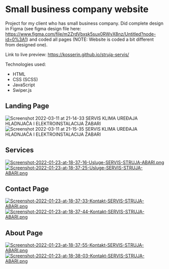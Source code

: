 # Small business company website
Project for my client who has small business company. Did complete design in Figma (see figma design file here: https://www.figma.com/file/m2ZrdVbxsk5sux0RWvX8nz/Untitled?node-id=0%3A1) and coded all pages (NOTE: Website is coded a bit different from designed one).

Link to live preview: https://kosserin.github.io/struja-servis/

Technologies used:
- HTML
- CSS (SCSS)
- JavaScript
- Swiper.js

## Landing Page

![Screenshot 2022-03-11 at 21-14-33 SERVIS KLIMA UREĐAJA HLADNJAČA I ELEKTROINSTALACIJA ŽABARI](https://user-images.githubusercontent.com/71221268/157954987-1de68e03-593b-45db-acd4-9214f0e7ca99.png)
![Screenshot 2022-03-11 at 21-15-35 SERVIS KLIMA UREĐAJA HLADNJAČA I ELEKTROINSTALACIJA ŽABARI](https://user-images.githubusercontent.com/71221268/157955038-b4cbb0df-b8db-4014-acec-d8acffcb8a44.png)


## Services

[![Screenshot-2022-01-23-at-18-37-16-Usluge-SERVIS-STRUJA-ABARI.png](https://i.postimg.cc/rpPdJj4J/Screenshot-2022-01-23-at-18-37-16-Usluge-SERVIS-STRUJA-ABARI.png)](https://postimg.cc/qt2MB8jh)
[![Screenshot-2022-01-23-at-18-37-25-Usluge-SERVIS-STRUJA-ABARI.png](https://i.postimg.cc/G2T4SDJ1/Screenshot-2022-01-23-at-18-37-25-Usluge-SERVIS-STRUJA-ABARI.png)](https://postimg.cc/r0cyDKPh)

## Contact Page

[![Screenshot-2022-01-23-at-18-37-33-Kontakt-SERVIS-STRUJA-ABARI.png](https://i.postimg.cc/0jgzgNcK/Screenshot-2022-01-23-at-18-37-33-Kontakt-SERVIS-STRUJA-ABARI.png)](https://postimg.cc/tZ5qW909)
[![Screenshot-2022-01-23-at-18-37-44-Kontakt-SERVIS-STRUJA-ABARI.png](https://i.postimg.cc/yxFk7zbQ/Screenshot-2022-01-23-at-18-37-44-Kontakt-SERVIS-STRUJA-ABARI.png)](https://postimg.cc/fSRwv1Zm)

## About Page

[![Screenshot-2022-01-23-at-18-37-55-Kontakt-SERVIS-STRUJA-ABARI.png](https://i.postimg.cc/SNfJ5k8j/Screenshot-2022-01-23-at-18-37-55-Kontakt-SERVIS-STRUJA-ABARI.png)](https://postimg.cc/8jspf8ZV)
[![Screenshot-2022-01-23-at-18-38-03-Kontakt-SERVIS-STRUJA-ABARI.png](https://i.postimg.cc/FHF7X8gp/Screenshot-2022-01-23-at-18-38-03-Kontakt-SERVIS-STRUJA-ABARI.png)](https://postimg.cc/PPctm67v)
